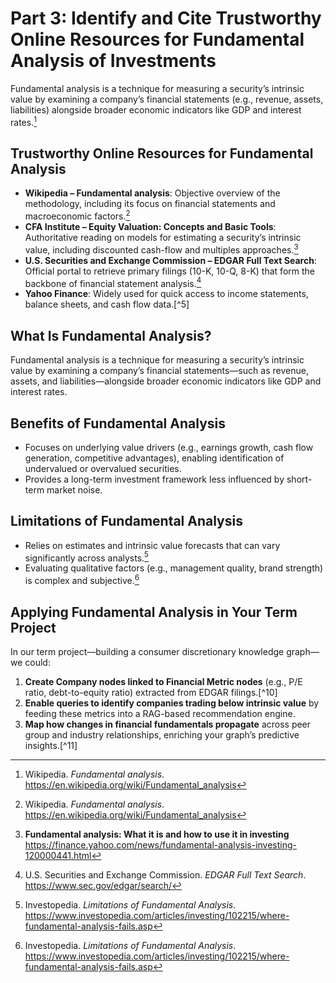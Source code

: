# Part 3: Identify and Cite Trustworthy Online Resources for Fundamental Analysis of Investments

Fundamental analysis is a technique for measuring a security’s intrinsic value by examining a company’s financial statements (e.g., revenue, assets, liabilities) alongside broader economic indicators like GDP and interest rates.[^1]

## Trustworthy Online Resources for Fundamental Analysis

- **Wikipedia – Fundamental analysis**: Objective overview of the methodology, including its focus on financial statements and macroeconomic factors.[^1]  
- **CFA Institute – Equity Valuation: Concepts and Basic Tools**: Authoritative reading on models for estimating a security’s intrinsic value, including discounted cash-flow and multiples approaches.[^2]  
- **U.S. Securities and Exchange Commission – EDGAR Full Text Search**: Official portal to retrieve primary filings (10-K, 10-Q, 8-K) that form the backbone of financial statement analysis.[^4]  
- **Yahoo Finance**: Widely used for quick access to income statements, balance sheets, and cash flow data.[^5]  

## What Is Fundamental Analysis?

Fundamental analysis is a technique for measuring a security’s intrinsic value by examining a company’s financial statements—such as revenue, assets, and liabilities—alongside broader economic indicators like GDP and interest rates.

## Benefits of Fundamental Analysis

- Focuses on underlying value drivers (e.g., earnings growth, cash flow generation, competitive advantages), enabling identification of undervalued or overvalued securities.
- Provides a long-term investment framework less influenced by short-term market noise.

## Limitations of Fundamental Analysis

- Relies on estimates and intrinsic value forecasts that can vary significantly across analysts.[^8]  
- Evaluating qualitative factors (e.g., management quality, brand strength) is complex and subjective.[^8]  

## Applying Fundamental Analysis in Your Term Project

In our term project—building a consumer discretionary knowledge graph—we could:

1. **Create Company nodes linked to Financial Metric nodes** (e.g., P/E ratio, debt-to-equity ratio) extracted from EDGAR filings.[^10]  
2. **Enable queries to identify companies trading below intrinsic value** by feeding these metrics into a RAG-based recommendation engine.  
3. **Map how changes in financial fundamentals propagate** across peer group and industry relationships, enriching your graph’s predictive insights.[^11]


[^1]: Wikipedia. *Fundamental analysis*. https://en.wikipedia.org/wiki/Fundamental_analysis  
[^2]: **Fundamental analysis: What it is and how to use it in investing** https://finance.yahoo.com/news/fundamental-analysis-investing-120000441.html
[^4]: U.S. Securities and Exchange Commission. *EDGAR Full Text Search*. https://www.sec.gov/edgar/search/  
[^8]: Investopedia. *Limitations of Fundamental Analysis*. https://www.investopedia.com/articles/investing/102215/where-fundamental-analysis-fails.asp  
